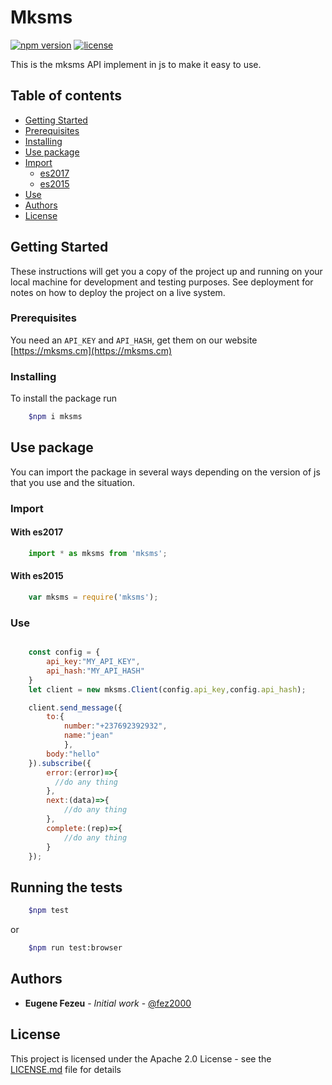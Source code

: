 # Mksms

[![npm version](https://img.shields.io/npm/v/mksms.svg)](https://www.npmjs.com/package/mksms)
[![license](https://img.shields.io/github/license/mksms/mksms-javascript.svg)](https://github.com/mksms/mksms-javascript/blob/master/LICENSE.md)

This is the mksms API implement in js to make it easy to use.

## Table of contents

* [Getting Started](#getting-started)
* [Prerequisites](#prerequisites)
* [Installing](#installing)
* [Use package](#use-package)
* [Import](#import)
  * [es2017](#with-es2017)
  * [es2015](#with-es2015)
* [Use](#use)
* [Authors](#authors)
* [License](#license)

## Getting Started

These instructions will get you a copy of the project up and running on your local machine for development and testing purposes. See deployment for notes on how to deploy the project on a live system.

### Prerequisites

You need an `API_KEY` and `API_HASH`, get them on our website [https://mksms.cm](https://mksms.cm)

### Installing

To install the package run

```sh
    $npm i mksms
```

## Use package

You can import the package in several ways depending on the version of js that you use and the situation.

### Import

#### With es2017

```javascript
    import * as mksms from 'mksms';
```

#### With es2015

```javascript
    var mksms = require('mksms');
```

### Use

```javascript

    const config = {
        api_key:"MY_API_KEY",
        api_hash:"MY_API_HASH"
    }
    let client = new mksms.Client(config.api_key,config.api_hash);

    client.send_message({
        to:{
            number:"+237692392932",
            name:"jean"
            },
        body:"hello"
    }).subscribe({
        error:(error)=>{
          //do any thing
        },
        next:(data)=>{
            //do any thing
        },
        complete:(rep)=>{
            //do any thing
        }
    });
```

## Running the tests

```sh
    $npm test
```

or

```sh
    $npm run test:browser
```

## Authors

* **Eugene Fezeu** - *Initial work* - [@fez2000](https://github.com/fez2000)

## License

This project is licensed under the Apache 2.0 License - see the [LICENSE.md](LICENSE.md) file for details
